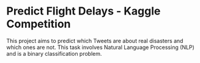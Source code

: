 # Predict Flight Delays - Kaggle Competition
This project aims to predict which Tweets are about real disasters and which ones are not. This task involves Natural Language Processing (NLP) and is a binary classification problem.
